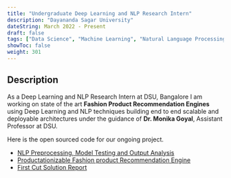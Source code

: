 ```yaml
---
title: "Undergraduate Deep Learning and NLP Research Intern"
description: "Dayananda Sagar University"
dateString: March 2022 - Present
draft: false
tags: ["Data Science", "Machine Learning", "Natural Language Processing","ML Research"]
showToc: false
weight: 301
---
```


## Description 

As a Deep Learning and NLP Research Intern at DSU, Bangalore I am working on state of the art **Fashion Product Recommendation Engines** using Deep Learning and NLP techniques building end to end scalable and deployable architectures under the guidance of **Dr. Monika Goyal**, Assistant Professor at DSU.

Here is the open sourced code for our ongoing project. 
* [NLP Preprocessing, Model Testing and Output Analysis]("https://github.com/vedanthv/Amazon-Apparel-Recommendation")
* [Productationizable Fashion product Recommendation Engine]("https://github.com/vedanthv/apparel-recomm-deployable")
* [First Cut Solution Report]("https://drive.google.com/file/d/1dj78P1CiVqVirgnJfC3XxmygtlUYXpWX/view?usp=sharing")

